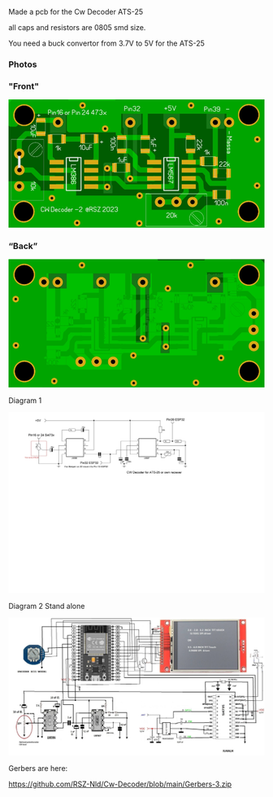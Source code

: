 Made a  pcb for the Cw Decoder ATS-25

all caps and resistors are 0805 smd size. 

You need a buck convertor from 3.7V to 5V for the ATS-25




### Photos
### "Front"
![Photo 010]( https://github.com/RSZ-Nld/Cw-Decoder/blob/main/Front-3.JPG)
### “Back”
![Photo 1]( https://github.com/RSZ-Nld/Cw-Decoder/blob/main/Back-3.JPG)


Diagram 1

![Photo 2](https://github.com/RSZ-Nld/Cw-Decoder/blob/main/Cw%20Decoder.JPG)

Diagram 2 Stand alone

![Photo 3](https://github.com/RSZ-Nld/Cw-Decoder/blob/main/cw-adaptor.jpg)









Gerbers are here:  

https://github.com/RSZ-Nld/Cw-Decoder/blob/main/Gerbers-3.zip
